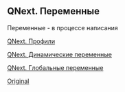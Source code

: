 ## QNext. Переменные

Переменные - в процессе написания



[QNext. Профили](/docs-test/ph/admin/profile-about)

[QNext. Динамические переменные](/docs-test/ph/reactions/dynamicvariable)

[QNext. Глобальные переменные](/docs-test/ph/admin/globalvariables-about)
  
[Original](https://telegra.ph/QNext-admin-variables-about-02-08)
